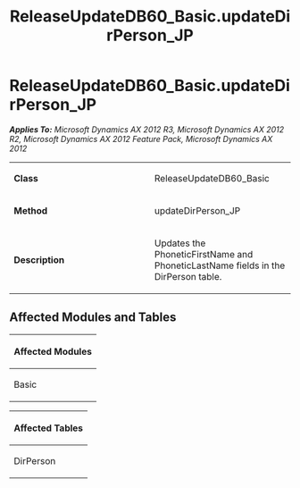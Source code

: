 ﻿---
title: ReleaseUpdateDB60_Basic.updateDirPerson_JP
TOCTitle: ReleaseUpdateDB60_Basic.updateDirPerson_JP
ms:assetid: a799717a-0090-b5fb-4b4d-2e81a71cde4e
ms:mtpsurl: https://msdn.microsoft.com/en-us/library/JJ686362(v=AX.60)
ms:contentKeyID: 49710318
ms.date: 05/18/2015
mtps_version: v=AX.60
---

# ReleaseUpdateDB60\_Basic.updateDirPerson\_JP 


_**Applies To:** Microsoft Dynamics AX 2012 R3, Microsoft Dynamics AX 2012 R2, Microsoft Dynamics AX 2012 Feature Pack, Microsoft Dynamics AX 2012_

<table>
<colgroup>
<col style="width: 50%" />
<col style="width: 50%" />
</colgroup>
<tbody>
<tr class="odd">
<td><p><strong>Class</strong></p></td>
<td><p>ReleaseUpdateDB60_Basic</p></td>
</tr>
<tr class="even">
<td><p><strong>Method</strong></p></td>
<td><p>updateDirPerson_JP</p></td>
</tr>
<tr class="odd">
<td><p><strong>Description</strong></p></td>
<td><p>Updates the PhoneticFirstName and PhoneticLastName fields in the DirPerson table.</p></td>
</tr>
</tbody>
</table>


## Affected Modules and Tables

<table>
<colgroup>
<col style="width: 100%" />
</colgroup>
<thead>
<tr class="header">
<th><p>Affected Modules</p></th>
</tr>
</thead>
<tbody>
<tr class="odd">
<td><p>Basic</p></td>
</tr>
</tbody>
</table>


<table>
<colgroup>
<col style="width: 100%" />
</colgroup>
<thead>
<tr class="header">
<th><p>Affected Tables</p></th>
</tr>
</thead>
<tbody>
<tr class="odd">
<td><p>DirPerson</p></td>
</tr>
</tbody>
</table>

  


